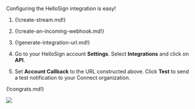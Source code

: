 Configuring the HelloSign integration is easy!

1. {!create-stream.md!}

1. {!create-an-incoming-webhook.md!}

1. {!generate-integration-url.md!}

1. Go to your HelloSign account **Settings**. Select **Integrations** and
   click on **API**.

1. Set **Account Callback** to the URL constructed above. Click **Test**
   to send a test notification to your Connect organization.

{!congrats.md!}

![](/static/images/integrations/hellosign/001.png)
